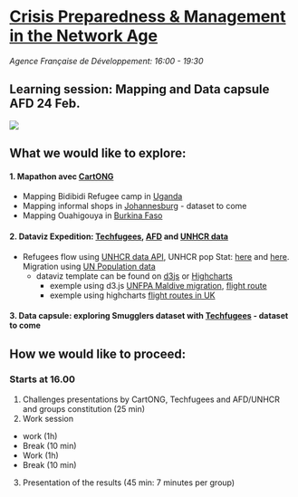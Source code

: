 # [Crisis Preparedness & Management in the Network Age](https://www.eventbrite.com/e/crisis-preparedness-management-in-the-network-age-tickets-30294092446)
*Agence Française de Développement: 16:00 - 19:30*

## Learning session: Mapping and Data capsule AFD 24 Feb.
![](http://www.stats4dev.com/img/imageSmall.png)

## What we would like to explore:


#### 1. Mapathon avec [CartONG](http://www.cartong.org/)

- Mapping Bidibidi Refugee camp in [Uganda](http://www.openstreetmap.org/#map=6/3.042/30.894&layers=HG)
- Mapping informal shops in [Johannesburg](http://www.openstreetmap.org/#map=14/-26.2043/28.0457) - dataset to come
- Mapping Ouahigouya in [Burkina Faso](http://www.openstreetmap.org/search?query=Ouahigouya%2C%20Burkina%20Faso#map=12/13.5727/-2.3627)

#### 2. Dataviz Expedition: [Techfugees](http://www.cartong.org/), [AFD](http://data.afd.fr) and [UNHCR data](http://data2.unhcr.org)
- Refugees flow using [UNHCR data API](http://data.unhcr.org/wiki/index.php/API_Documentation.html), UNHCR pop Stat: [here](https://raw.githubusercontent.com/unhcr-mena/popstats/gh-pages/data/unhcr_popstats_export_time_series_all_data.csv) and [here](http://popstats.unhcr.org/en/overview). Migration using [UN Population data](http://www.un.org/en/development/desa/population/migration/data/estimates2/estimates15.shtml)
  - dataviz template can be found on [d3js](https://d3js.org/) or [Highcharts](http://www.highcharts.com/)
    - exemple using d3.js [UNFPA Maldive migration](https://bl.ocks.org/UNFPAmaldives/2fb5fde367cd583b5487544aa529407d), [flight route](http://www.decembercafe.org/demo/plane/)
    - exemple using highcharts [flight routes in UK](https://jsfiddle.net/ThomasRoca/808n6tvk/)
    
#### 3. Data capsule: exploring Smugglers dataset with [Techfugees](http://www.cartong.org/) - dataset to come

## How we would like to proceed:

### Starts at 16.00
1. Challenges presentations by CartONG, Techfugees and AFD/UNHCR and groups constitution (25 min)
2. Work session 
  - work  (1h)
  - Break (10 min)
  - Work (1h)
  - Break (10 min)
3. Presentation of the results (45 min: 7 minutes per group)
